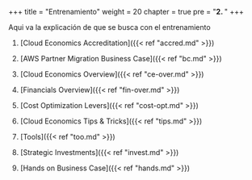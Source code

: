 +++ 
title = "Entrenamiento" 
weight = 20
chapter = true
pre = "<b>2. </b>"
+++

Aqui va la explicación de que se busca con el entrenamiento

1. [Cloud Economics Accreditation]({{< ref "accred.md" >}})

1. [AWS Partner Migration Business Case]({{< ref "bc.md" >}})

1. [Cloud Economics Overview]({{< ref "ce-over.md" >}})

1. [Financials Overview]({{< ref "fin-over.md" >}})

1. [Cost Optimization Levers]({{< ref "cost-opt.md" >}})

1. [Cloud Economics Tips & Tricks]({{< ref "tips.md" >}})

1. [Tools]({{< ref "too.md" >}})

1. [Strategic Investments]({{< ref "invest.md" >}})

1. [Hands on Business Case]({{< ref "hands.md" >}})

